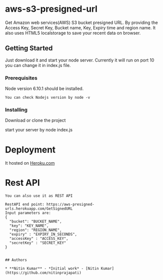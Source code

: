 # aws-s3-presigned-url

Get Amazon web services(AWS) S3 bucket presigned URL. By providing the Access Key, Secret Key, Bucket name, Key, Expiry time and region name. It also uses HTML5 localstorage to save your recent data on browser.

## Getting Started

Just download it and start your node server. Currently it will run on port 10 you can change it in index.js file.

### Prerequisites

Node version 6.10.1 should be installed.

```
You can check Nodejs version by node -v
```

### Installing

Download or clone the project

start your server by node index.js

# Deployment

It hosted on [Heroku.com](https://aws-presigned-urls.herokuapp.com/)

# Rest API

```
You can also use it as REST API

RestAPI end point: https://aws-presigned-urls.herokuapp.com/GetSignedURL
Input parameters are: 
{
  "bucket": "BUCKET_NAME",
  "key": "KEY_NAME",
  "region": "REGION_NAME",
  "expiry" : "EXPIRY_IN_SECONDS",
  "accessKey" : "ACCESS_KEY",
  "secretKey" : "SECRET_KEY"
}


## Authors

* **Nitin Kumar** - *Initial work* - [Nitin Kumar](https://github.com/nitinprajapati)
